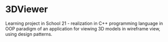 # 3DViewer
Learning project in School 21 - realization in C++ programming language in OOP paradigm of an application for viewing 3D models in wireframe view, using design patterns.
